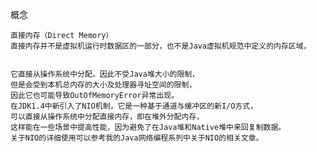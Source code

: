 

概念

    直接内存（Direct Memory）
    直接内存并不是虚拟机运行时数据区的一部分，也不是Java虚拟机规范中定义的内存区域，
 
    
    它直接从操作系统中分配，因此不受Java堆大小的限制，
    但是会受到本机总内存的大小及处理器寻址空间的限制，
    因此它也可能导致OutOfMemoryError异常出现。
    在JDK1.4中新引入了NIO机制，它是一种基于通道与缓冲区的新I/O方式，
    可以直接从操作系统中分配直接内存，即在堆外分配内存，
    这样能在一些场景中提高性能，因为避免了在Java堆和Native堆中来回复制数据。
    关于NIO的详细使用可以参考我的Java网络编程系列中关于NIO的相关文章。